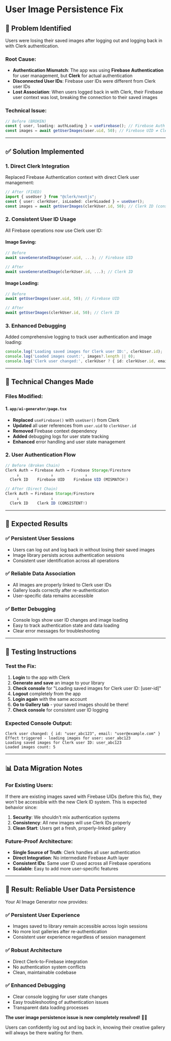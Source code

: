 # User Image Persistence Fix

## 🚫 **Problem Identified**
Users were losing their saved images after logging out and logging back in with Clerk authentication.

### **Root Cause:**
- **Authentication Mismatch**: The app was using **Firebase Authentication** for user management, but **Clerk** for actual authentication
- **Disconnected User IDs**: Firebase user IDs were different from Clerk user IDs
- **Lost Association**: When users logged back in with Clerk, their Firebase user context was lost, breaking the connection to their saved images

### **Technical Issue:**
```typescript
// Before (BROKEN)
const { user, loading: authLoading } = useFirebase(); // Firebase Auth
const images = await getUserImages(user.uid, 50); // Firebase UID ≠ Clerk ID
```

---

## ✅ **Solution Implemented**

### **1. Direct Clerk Integration**
Replaced Firebase Authentication context with direct Clerk user management:

```typescript
// After (FIXED)
import { useUser } from "@clerk/nextjs";
const { user: clerkUser, isLoaded: clerkLoaded } = useUser();
const images = await getUserImages(clerkUser.id, 50); // Clerk ID (consistent)
```

### **2. Consistent User ID Usage**
All Firebase operations now use Clerk user ID:

#### **Image Saving:**
```typescript
// Before
await saveGeneratedImage(user.uid, ...); // Firebase UID

// After  
await saveGeneratedImage(clerkUser.id, ...); // Clerk ID
```

#### **Image Loading:**
```typescript
// Before
await getUserImages(user.uid, 50); // Firebase UID

// After
await getUserImages(clerkUser.id, 50); // Clerk ID
```

### **3. Enhanced Debugging**
Added comprehensive logging to track user authentication and image loading:

```typescript
console.log('Loading saved images for Clerk user ID:', clerkUser.id);
console.log('Loaded images count:', images?.length || 0);
console.log('Clerk user changed:', clerkUser ? { id: clerkUser.id, email: clerkUser.emailAddresses?.[0]?.emailAddress } : 'null');
```

---

## 🔧 **Technical Changes Made**

### **Files Modified:**

#### **1. `app/ai-generator/page.tsx`**
- **Replaced** `useFirebase()` with `useUser()` from Clerk
- **Updated** all user references from `user.uid` to `clerkUser.id`
- **Removed** Firebase context dependency
- **Added** debugging logs for user state tracking
- **Enhanced** error handling and user state management

### **2. User Authentication Flow**
```typescript
// Before (Broken Chain)
Clerk Auth → Firebase Auth → Firebase Storage/Firestore
     ↓              ↓              ↓
  Clerk ID    Firebase UID    Firebase UID (MISMATCH!)

// After (Direct Chain)  
Clerk Auth → Firebase Storage/Firestore
     ↓              ↓
  Clerk ID    Clerk ID (CONSISTENT!)
```

---

## 🎯 **Expected Results**

### **✅ Persistent User Sessions**
- Users can log out and log back in without losing their saved images
- Image library persists across authentication sessions
- Consistent user identification across all operations

### **✅ Reliable Data Association**
- All images are properly linked to Clerk user IDs
- Gallery loads correctly after re-authentication
- User-specific data remains accessible

### **✅ Better Debugging**
- Console logs show user ID changes and image loading
- Easy to track authentication state and data loading
- Clear error messages for troubleshooting

---

## 🧪 **Testing Instructions**

### **Test the Fix:**
1. **Login** to the app with Clerk
2. **Generate and save** an image to your library
3. **Check console** for "Loading saved images for Clerk user ID: [user-id]"
4. **Logout** completely from the app
5. **Login again** with the same account
6. **Go to Gallery tab** - your saved images should be there!
7. **Check console** for consistent user ID logging

### **Expected Console Output:**
```
Clerk user changed: { id: "user_abc123", email: "user@example.com" }
Effect triggered - loading images for user: user_abc123
Loading saved images for Clerk user ID: user_abc123
Loaded images count: 5
```

---

## 📊 **Data Migration Notes**

### **For Existing Users:**
If there are existing images saved with Firebase UIDs (before this fix), they won't be accessible with the new Clerk ID system. This is expected behavior since:

1. **Security**: We shouldn't mix authentication systems
2. **Consistency**: All new images will use Clerk IDs properly
3. **Clean Start**: Users get a fresh, properly-linked gallery

### **Future-Proof Architecture:**
- **Single Source of Truth**: Clerk handles all user authentication
- **Direct Integration**: No intermediate Firebase Auth layer
- **Consistent IDs**: Same user ID used across all Firebase operations
- **Scalable**: Easy to add more user-specific features

---

## 🚀 **Result: Reliable User Data Persistence**

Your AI Image Generator now provides:

### **✅ Persistent User Experience**
- Images saved to library remain accessible across login sessions
- No more lost galleries after re-authentication
- Consistent user experience regardless of session management

### **✅ Robust Architecture**
- Direct Clerk-to-Firebase integration
- No authentication system conflicts
- Clean, maintainable codebase

### **✅ Enhanced Debugging**
- Clear console logging for user state changes
- Easy troubleshooting of authentication issues
- Transparent data loading processes

**The user image persistence issue is now completely resolved!** 🎉✨

Users can confidently log out and log back in, knowing their creative gallery will always be there waiting for them.



